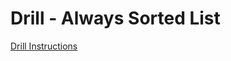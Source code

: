 # Drill - Always Sorted List

[Drill Instructions](https://github.com/MRU-CSIS-2503-202101-001/public-instructions/blob/main/drill-always-sorted-list.md)
